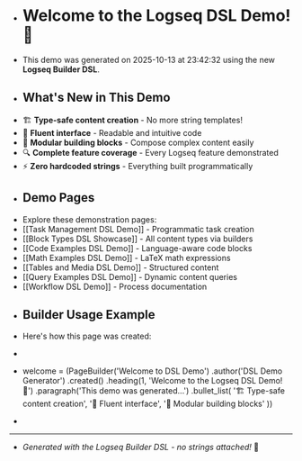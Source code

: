 - # Welcome to the Logseq DSL Demo! 🎉
- This demo was generated on 2025-10-13 at 23:42:32 using the new **Logseq Builder DSL**.
- ## What's New in This Demo
- 🏗️ **Type-safe content creation** - No more string templates!
- 🎯 **Fluent interface** - Readable and intuitive code
- 🧩 **Modular building blocks** - Compose complex content easily
- 🔍 **Complete feature coverage** - Every Logseq feature demonstrated
- ⚡ **Zero hardcoded strings** - Everything built programmatically
- ## Demo Pages
- Explore these demonstration pages:
- [[Task Management DSL Demo]] - Programmatic task creation
- [[Block Types DSL Showcase]] - All content types via builders
- [[Code Examples DSL Demo]] - Language-aware code blocks
- [[Math Examples DSL Demo]] - LaTeX math expressions
- [[Tables and Media DSL Demo]] - Structured content
- [[Query Examples DSL Demo]] - Dynamic content queries
- [[Workflow DSL Demo]] - Process documentation
- ## Builder Usage Example
- Here's how this page was created:
- ```python
- welcome = (PageBuilder('Welcome to DSL Demo')
	.author('DSL Demo Generator')
		.created()
			.heading(1, 'Welcome to the Logseq DSL Demo! 🎉')
				.paragraph('This demo was generated...')
					.bullet_list(
						'🏗️ Type-safe content creation',
							'🎯 Fluent interface',
							'🧩 Modular building blocks'
					))
- ```
- ---
- *Generated with the Logseq Builder DSL - no strings attached!* 🚀